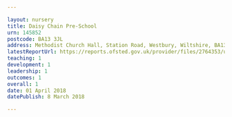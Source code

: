 ```yaml
---

layout: nursery
title: Daisy Chain Pre-School
urn: 145852
postcode: BA13 3JL
address: Methodist Church Hall, Station Road, Westbury, Wiltshire, BA13 3JL
latestReportUrl: https://reports.ofsted.gov.uk/provider/files/2764353/urn/145852.pdf
teaching: 1
development: 1
leadership: 1
outcomes: 1
overall: 1
date: 01 April 2018 
datePublish: 8 March 2018

---
```

